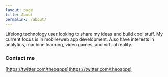 ```yaml
---
layout: page
title: About
permalink: /about/
---
```


Lifelong technology user looking to share my ideas and build cool stuff. My current focus is in mobile/web app development. Also have interests in analytics, machine learning, video games, and virtual reality.

### Contact me

[https://twitter.com/theoapps](https://twitter.com/theoapps)